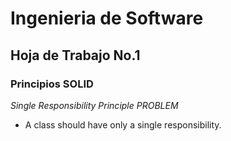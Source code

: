 # Ingenieria de Software
## Hoja de Trabajo No.1
### Principios SOLID

*Single Responsibility Principle PROBLEM*
- A class should have only a single responsibility.